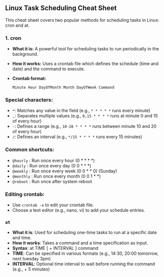 
## Linux Task Scheduling Cheat Sheet

This cheat sheet covers two popular methods for scheduling tasks in Linux: cron and at.

### 1. cron

- **What it is:** A powerful tool for scheduling tasks to run periodically in the background.
- **How it works:** Uses a crontab file which defines the schedule (time and date) and the command to execute.
- **Crontab format:**

  ```
  Minute Hour DayOfMonth Month DayOfWeek Command
  ```

### Special characters:

- `*`: Matches any value in the field (e.g., `* * * * *` runs every minute)
- `,`: Separates multiple values (e.g., `0,15 * * * *` runs at minute 0 and 15 of every hour)
- `-`: Defines a range (e.g., `10-20 * * * *` runs between minute 10 and 20 of every hour)
- `/`: Defines an interval (e.g., `*/15 * * * *` runs every 15 minutes)

### Common shortcuts:
- `@hourly` : Run once every hour (0 * * * *)
- `@daily` : Run once every day (0 0 * * *)
- `@weekly` : Run once every week (0 0 * * 0) (Sunday)
- `@monthly` : Run once every month (0 0 1 * *)
- `@reboot` : Run once after system reboot

### Editing crontab:
- Use `crontab -e` to edit your crontab file.
- Choose a text editor (e.g., nano, vi) to add your schedule entries.

### `at`
- **What it is**: Used for scheduling one-time tasks to run at a specific date and time.
- **How it works**: Takes a command and a time specification as input.
- **Syntax**: at TIME [ + INTERVAL ] command
- **TIME**: Can be specified in various formats (e.g., 14:30, 20:00 tomorrow, next tuesday 3pm)
- **INTERVAL**: Optional time interval to wait before running the command (e.g., + 5 minutes)
